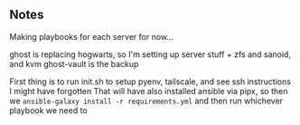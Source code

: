 ## Notes

Making playbooks for each server for now...

ghost is replacing hogwarts, so I'm setting up server stuff + zfs and sanoid, and kvm
ghost-vault is the backup

First thing is to run init.sh to setup pyenv, tailscale, and see ssh instructions I might have forgotten
That will have also installed ansible via pipx, so then we `ansible-galaxy install -r requirements.yml` and then run whichever playbook we need to
